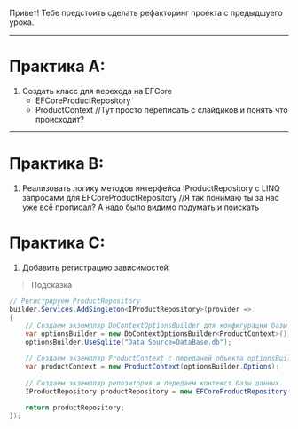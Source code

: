 Привет! Тебе предстоить сделать рефакторинг проекта с предыдшуего урока. 

---
# Практика А:

1. Создать класс для перехода на EFCore 
    - EFCoreProductRepository
    - ProductContext
//Тут просто переписать с слайдиков и понять что происходит?

---
# Практика В: 

1. Реализовать логику методов интерфейса IProductRepository с LINQ запросами для  EFCoreProductRepository
//Я так понимаю ты за нас уже всё прописал? А надо было видимо подумать и поискать



# Практика C:

1.   Добавить регистрацию зависимостей

> Подсказка
```C#
// Регистрируем ProductRepository
builder.Services.AddSingleton<IProductRepository>(provider =>
{
    // Создаем экземпляр DbContextOptionsBuilder для конфигурации базы данных SQLite
    var optionsBuilder = new DbContextOptionsBuilder<ProductContext>();
    optionsBuilder.UseSqlite("Data Source=DataBase.db");

    // Создаем экземпляр ProductContext с передачей объекта optionsBuilder.Options
    var productContext = new ProductContext(optionsBuilder.Options);
    
    // Создаем экземпляр репозитория и передаем контекст базы данных
    IProductRepository productRepository = new EFCoreProductRepository(productContext);
    
    return productRepository;
});
```
 

